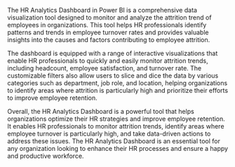The HR Analytics Dashboard in Power BI is a comprehensive data visualization tool designed to monitor and analyze the attrition trend of employees in organizations. This tool helps HR professionals identify patterns and trends in employee turnover rates and provides valuable insights into the causes and factors contributing to employee attrition.

The dashboard is equipped with a range of interactive visualizations that enable HR professionals to quickly and easily monitor attrition trends, including headcount, employee satisfaction, and turnover rate. The customizable filters also allow users to slice and dice the data by various categories such as department, job role, and location, helping organizations to identify areas where attrition is particularly high and prioritize their efforts to improve employee retention.

Overall, the HR Analytics Dashboard is a powerful tool that helps organizations optimize their HR strategies and improve employee retention. It enables HR professionals to monitor attrition trends, identify areas where employee turnover is particularly high, and take data-driven actions to address these issues. The HR Analytics Dashboard is an essential tool for any organization looking to enhance their HR processes and ensure a happy and productive workforce.
